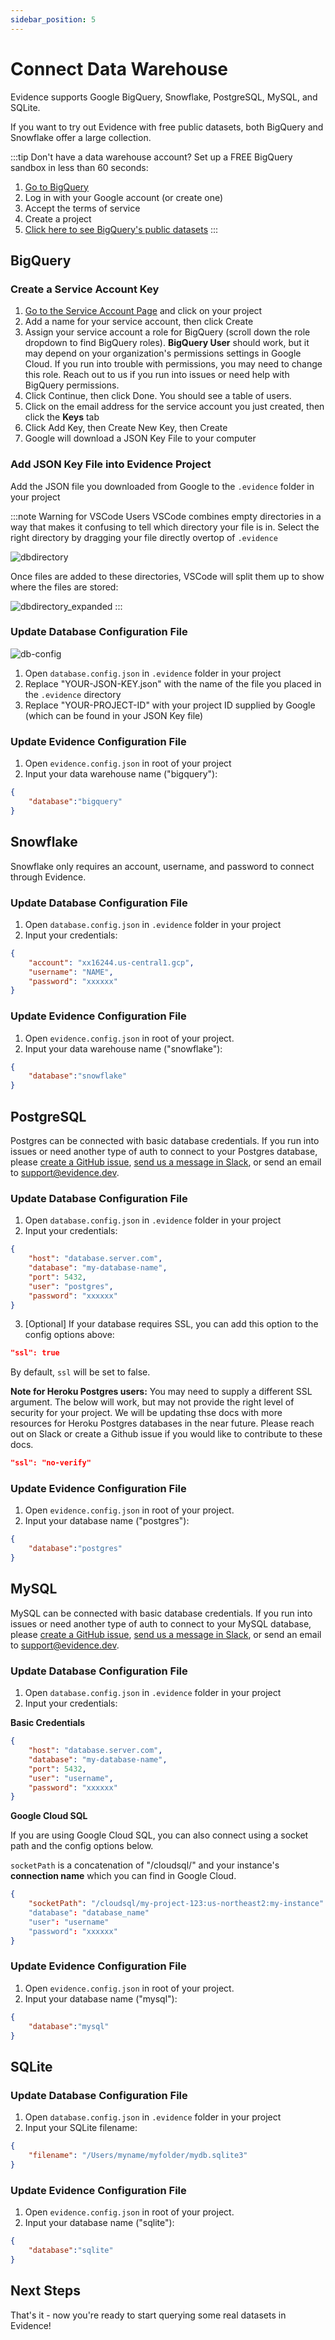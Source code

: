 ```yaml
---
sidebar_position: 5
---
```


# Connect Data Warehouse

Evidence supports Google BigQuery, Snowflake, PostgreSQL, MySQL, and SQLite.

If you want to try out Evidence with free public datasets, both BigQuery and Snowflake offer a large collection.

:::tip Don't have a data warehouse account?
Set up a FREE BigQuery sandbox in less than 60 seconds:<br/> 

1. [Go to BigQuery](https://console.cloud.google.com/bigquery?_ga=2.235574280.867747861.1622513856-469265758.1621868166&_gac=1.226175592.1622124503.CjwKCAjw47eFBhA9EiwAy8kzNKaExCvM0G229wH0PGh4USFcdB7wudKCKWt4MSEPM6wbQKCwOot1NxoCtxIQAvD_BwE)
2. Log in with your Google account (or create one)
3. Accept the terms of service
4. Create a project
5. [Click here to see BigQuery's public datasets](https://console.cloud.google.com/bigquery?project=bigquery-public-data&page=project)
:::

## BigQuery

### Create a Service Account Key
1. [Go to the Service Account Page](https://console.cloud.google.com/projectselector/iam-admin/serviceaccounts/create?supportedpurview=project&_ga=2.202527640.867747861.1622513856-469265758.1621868166&_gac=1.81391205.1622124503.CjwKCAjw47eFBhA9EiwAy8kzNKaExCvM0G229wH0PGh4USFcdB7wudKCKWt4MSEPM6wbQKCwOot1NxoCtxIQAvD_BwE) and click on your project
2. Add a name for your service account, then click Create
3. Assign your service account a role for BigQuery (scroll down the role dropdown to find BigQuery roles). **BigQuery User** should work, but it may depend on your organization's permissions settings in Google Cloud. If you run into trouble with permissions, you may need to change this role. Reach out to us if you run into issues or need help with BigQuery permissions.
4. Click Continue, then click Done. You should see a table of users.
5. Click on the email address for the service account you just created, then click the **Keys** tab
6. Click Add Key, then Create New Key, then Create
7. Google will download a JSON Key File to your computer

### Add JSON Key File into Evidence Project
Add the JSON file you downloaded from Google to the `.evidence` folder in your project

:::note Warning for VSCode Users
VSCode combines empty directories in a way that makes it confusing to tell which directory your file is in. Select the right directory by dragging your file directly overtop of `.evidence`

![dbdirectory](/img/dbdirectory.png)

Once files are added to these directories, VSCode will split them up to show where the files are stored:

![dbdirectory_expanded](/img/dbdirectory_expanded.png)
:::

### Update Database Configuration File
![db-config](/img/dbconfig.png)
1. Open `database.config.json` in `.evidence` folder in your project
2. Replace "YOUR-JSON-KEY.json" with the name of the file you placed in the `.evidence` directory
3. Replace "YOUR-PROJECT-ID" with your project ID supplied by Google (which can be found in your JSON Key file)

### Update Evidence Configuration File
1. Open `evidence.config.json` in root of your project
2. Input your data warehouse name ("bigquery"):
```json
{
    "database":"bigquery"
}
```

## Snowflake
Snowflake only requires an account, username, and password to connect through Evidence.

### Update Database Configuration File
1. Open `database.config.json` in `.evidence` folder in your project
2. Input your credentials:
```json
{
    "account": "xx16244.us-central1.gcp",
    "username": "NAME",
    "password": "xxxxxx"
}
```


### Update Evidence Configuration File
1. Open `evidence.config.json` in root of your project.
2. Input your data warehouse name ("snowflake"):
```json
{
    "database":"snowflake"
}
```

## PostgreSQL
Postgres can be connected with basic database credentials. If you run into issues or need another type of auth to connect to your Postgres database, please [create a GitHub issue](https://github.com/evidence-dev/evidence/issues), [send us a message in Slack](https://join.slack.com/t/evidencedev/shared_invite/zt-uda6wp6a-hP6Qyz0LUOddwpXW5qG03Q), or send an email to <support@evidence.dev>.

### Update Database Configuration File
1. Open `database.config.json` in `.evidence` folder in your project
2. Input your credentials:
```json
{
    "host": "database.server.com",
    "database": "my-database-name",
    "port": 5432,
    "user": "postgres",
    "password": "xxxxxx"
}
```
3. [Optional] If your database requires SSL, you can add this option to the config options above:
```json
"ssl": true
```
By default, `ssl` will be set to false.

**Note for Heroku Postgres users:** You may need to supply a different SSL argument. The below will work, but may not provide the right level of security for your project. We will be updating thse docs with more resources for Heroku Postgres databases in the near future. Please reach out on Slack or create a Github issue if you would like to contribute to these docs.
```json
"ssl": "no-verify"
```

### Update Evidence Configuration File
1. Open `evidence.config.json` in root of your project.
2. Input your database name ("postgres"):
```json
{
    "database":"postgres"
}
```


## MySQL
MySQL can be connected with basic database credentials. If you run into issues or need another type of auth to connect to your MySQL database, please [create a GitHub issue](https://github.com/evidence-dev/evidence/issues), [send us a message in Slack](https://join.slack.com/t/evidencedev/shared_invite/zt-uda6wp6a-hP6Qyz0LUOddwpXW5qG03Q), or send an email to <support@evidence.dev>.

### Update Database Configuration File
1. Open `database.config.json` in `.evidence` folder in your project
2. Input your credentials:

**Basic Credentials**
```json
{
    "host": "database.server.com",
    "database": "my-database-name",
    "port": 5432,
    "user": "username",
    "password": "xxxxxx"
}
```

**Google Cloud SQL**   

If you are using Google Cloud SQL, you can also connect using a socket path and the config options below.

`socketPath` is a concatenation of "/cloudsql/" and your instance's **connection name** which you can find in Google Cloud.

```json
{
    "socketPath": "/cloudsql/my-project-123:us-northeast2:my-instance"
    "database": "database_name"
    "user": "username"
    "password": "xxxxxx"
}
```

### Update Evidence Configuration File
1. Open `evidence.config.json` in root of your project.
2. Input your database name ("mysql"):
```json
{
    "database":"mysql"
}
```

## SQLite

### Update Database Configuration File
1. Open `database.config.json` in `.evidence` folder in your project
2. Input your SQLite filename:
```json
{
    "filename": "/Users/myname/myfolder/mydb.sqlite3"
}
```


### Update Evidence Configuration File
1. Open `evidence.config.json` in root of your project.
2. Input your database name ("sqlite"):
```json
{
    "database":"sqlite"
}
```


## Next Steps
That's it - now you're ready to start querying some real datasets in Evidence!
